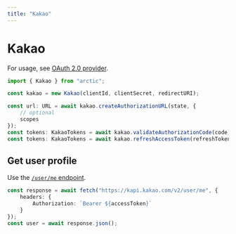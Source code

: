```yaml
---
title: "Kakao"
---
```


# Kakao

For usage, see [OAuth 2.0 provider](guides/oauth2).

```ts
import { Kakao } from "arctic";

const kakao = new Kakao(clientId, clientSecret, redirectURI);
```

```ts
const url: URL = await kakao.createAuthorizationURL(state, {
	// optional
	scopes
});
const tokens: KakaoTokens = await kakao.validateAuthorizationCode(code);
const tokens: KakaoTokens = await kakao.refreshAccessToken(refreshToken);
```

## Get user profile

Use the [`/user/me` endpoint](https://developers.kakao.com/docs/latest/en/kakaologin/rest-api#req-user-info).

```ts
const response = await fetch("https://kapi.kakao.com/v2/user/me", {
	headers: {
		Authorization: `Bearer ${accessToken}`
	}
});
const user = await response.json();
```
